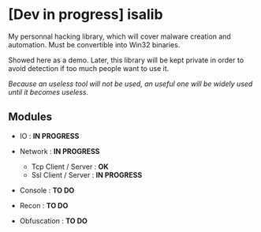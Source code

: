 # **[Dev in progress] isalib**
 My personnal hacking library, which will cover malware creation and automation. 
 Must be convertible into Win32 binaries.
 
 Showed here as a demo. 
 Later, this library will be kept private in order to avoid detection if too much people want to use it.
 
 *Because an useless tool will not be used, an useful one will be widely used until it becomes useless.*

## Modules

* IO : **IN PROGRESS**

* Network : **IN PROGRESS**
  * Tcp Client / Server : **OK**
  * Ssl Client / Server : **IN PROGRESS**

* Console : **TO DO**

* Recon : **TO DO**

* Obfuscation : **TO DO**
